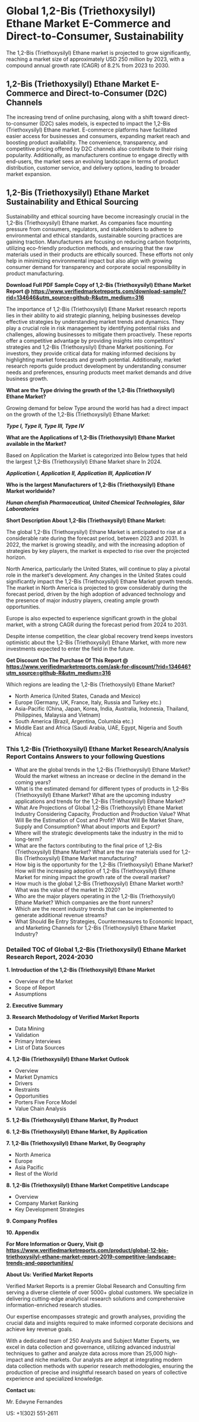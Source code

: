 <h1>Global 1,2-Bis (Triethoxysilyl) Ethane Market E-Commerce and Direct-to-Consumer, Sustainability</h1><p class=""><p>The 1,2-Bis (Triethoxysilyl) Ethane market is projected to grow significantly, reaching a market size of approximately USD 250 million by 2023, with a compound annual growth rate (CAGR) of 8.2% from 2023 to 2030.</p><h2>1,2-Bis (Triethoxysilyl) Ethane Market E-Commerce and Direct-to-Consumer (D2C) Channels</h2><p>The increasing trend of online purchasing, along with a shift toward direct-to-consumer (D2C) sales models, is expected to impact the 1,2-Bis (Triethoxysilyl) Ethane market. E-commerce platforms have facilitated easier access for businesses and consumers, expanding market reach and boosting product availability. The convenience, transparency, and competitive pricing offered by D2C channels also contribute to their rising popularity. Additionally, as manufacturers continue to engage directly with end-users, the market sees an evolving landscape in terms of product distribution, customer service, and delivery options, leading to broader market expansion.</p><h2>1,2-Bis (Triethoxysilyl) Ethane Market Sustainability and Ethical Sourcing</h2><p>Sustainability and ethical sourcing have become increasingly crucial in the 1,2-Bis (Triethoxysilyl) Ethane market. As companies face mounting pressure from consumers, regulators, and stakeholders to adhere to environmental and ethical standards, sustainable sourcing practices are gaining traction. Manufacturers are focusing on reducing carbon footprints, utilizing eco-friendly production methods, and ensuring that the raw materials used in their products are ethically sourced. These efforts not only help in minimizing environmental impact but also align with growing consumer demand for transparency and corporate social responsibility in product manufacturing.</p></p><p class=""><strong>Download Full PDF Sample Copy of 1,2-Bis (Triethoxysilyl) Ethane Market Report @ <a href="https://www.verifiedmarketreports.com/download-sample/?rid=134646&utm_source=github-R&utm_medium=316" target="_blank">https://www.verifiedmarketreports.com/download-sample/?rid=134646&utm_source=github-R&utm_medium=316</a></strong></p><p>The importance of&nbsp;1,2-Bis (Triethoxysilyl) Ethane Market research reports lies in their ability to aid strategic planning, helping businesses develop effective strategies by understanding market trends and dynamics. They play a crucial role in risk management by identifying potential risks and challenges, allowing businesses to mitigate them proactively. These reports offer a competitive advantage by providing insights into competitors' strategies and 1,2-Bis (Triethoxysilyl) Ethane Market positioning. For investors, they provide critical data for making informed decisions by highlighting market forecasts and growth potential. Additionally, market research reports guide product development by understanding consumer needs and preferences, ensuring products meet market demands and drive business growth.</p><p><strong>What are the&nbsp;Type driving the growth of the 1,2-Bis (Triethoxysilyl) Ethane Market?</strong></p><p id="" class="">Growing demand for below Type around the world has had a direct impact on the growth of the 1,2-Bis (Triethoxysilyl) Ethane Market:</p><p class=""><em><strong>Type I, Type II, Type III, Type IV</strong></em></p><p class=""><strong>What are the&nbsp;Applications&nbsp;of 1,2-Bis (Triethoxysilyl) Ethane Market available in the Market?</strong></p><p id="" class="">Based on Application the Market is categorized into Below types that held the largest 1,2-Bis (Triethoxysilyl) Ethane Market share In 2024.</p><p class=""><em><strong>Application I, Application II, Application III, Application IV</strong></em></p><p class=""><strong>Who is the largest Manufacturers of 1,2-Bis (Triethoxysilyl) Ethane Market worldwide?</strong></p><p><em><strong>Hunan chemfish Pharmaceutical, United Chemical Technologies, Silar Laboratories</strong></em></p><p id="" class=""><strong>Short Description About 1,2-Bis (Triethoxysilyl) Ethane Market:</strong></p><p>The global 1,2-Bis (Triethoxysilyl) Ethane Market is anticipated to rise at a considerable rate during the forecast period, between 2023 and 2031. In 2022, the market is growing steadily, and with the increasing adoption of strategies by key players, the market is expected to rise over the projected horizon.</p><p>North America, particularly the United States, will continue to play a pivotal role in the market's development. Any changes in the United States could significantly impact the 1,2-Bis (Triethoxysilyl) Ethane Market growth trends. The market in North America is projected to grow considerably during the forecast period, driven by the high adoption of advanced technology and the presence of major industry players, creating ample growth opportunities.</p><p>Europe is also expected to experience significant growth in the global market, with a strong CAGR during the forecast period from 2024 to 2031.</p><p>Despite intense competition, the clear global recovery trend keeps investors optimistic about the 1,2-Bis (Triethoxysilyl) Ethane Market, with more new investments expected to enter the field in the future.</p><p id="" class=""><strong>Get Discount On The Purchase Of This Report @ <a href="https://www.verifiedmarketreports.com/ask-for-discount/?rid=134646?utm_source=github-R&utm_medium=316" target="_blank">https://www.verifiedmarketreports.com/ask-for-discount/?rid=134646?utm_source=github-R&utm_medium=316</a></strong></p><p class="">Which regions are leading the 1,2-Bis (Triethoxysilyl) Ethane Market?</p><ul><li>North America (United States, Canada and Mexico)</li><li>Europe (Germany, UK, France, Italy, Russia and Turkey etc.)</li><li>Asia-Pacific (China, Japan, Korea, India, Australia, Indonesia, Thailand, Philippines, Malaysia and Vietnam)</li><li>South America (Brazil, Argentina, Columbia etc.)</li><li>Middle East and Africa (Saudi Arabia, UAE, Egypt, Nigeria and South Africa)</li></ul><h3 id="" class="">This 1,2-Bis (Triethoxysilyl) Ethane Market Research/Analysis Report Contains Answers to your following Questions</h3><ul><li>What are the global trends in the 1,2-Bis (Triethoxysilyl) Ethane Market? Would the market witness an increase or decline in the demand in the coming years?</li><li>What is the estimated demand for different types of products in 1,2-Bis (Triethoxysilyl) Ethane Market? What are the upcoming industry applications and trends for the 1,2-Bis (Triethoxysilyl) Ethane Market?</li><li>What Are Projections of Global 1,2-Bis (Triethoxysilyl) Ethane Market Industry Considering Capacity, Production and Production Value? What Will Be the Estimation of Cost and Profit? What Will Be Market Share, Supply and Consumption? What about imports and Export?</li><li>Where will the strategic developments take the industry in the mid to long-term?</li><li>What are the factors contributing to the final price of 1,2-Bis (Triethoxysilyl) Ethane Market? What are the raw materials used for 1,2-Bis (Triethoxysilyl) Ethane Market manufacturing?</li><li>How big is the opportunity for the 1,2-Bis (Triethoxysilyl) Ethane Market? How will the increasing adoption of 1,2-Bis (Triethoxysilyl) Ethane Market for mining impact the growth rate of the overall market?</li><li>How much is the global 1,2-Bis (Triethoxysilyl) Ethane Market worth? What was the value of the market In 2020?</li><li>Who are the major players operating in the 1,2-Bis (Triethoxysilyl) Ethane Market? Which companies are the front runners?</li><li>Which are the recent industry trends that can be implemented to generate additional revenue streams?</li><li>What Should Be Entry Strategies, Countermeasures to Economic Impact, and Marketing Channels for 1,2-Bis (Triethoxysilyl) Ethane Market Industry?</li></ul><h3 id="" class="">Detailed TOC of Global 1,2-Bis (Triethoxysilyl) Ethane Market Research Report, 2024-2030</h3><p id="" class=""><strong>1. Introduction of the 1,2-Bis (Triethoxysilyl) Ethane Market</strong></p><ul><li>Overview of the Market</li><li>Scope of Report</li><li>Assumptions</li></ul><p id="" class=""><strong>2. Executive Summary</strong></p><p id="" class=""><strong>3. Research Methodology of Verified Market Reports</strong></p><ul><li>Data Mining</li><li>Validation</li><li>Primary Interviews</li><li>List of Data Sources</li></ul><p id="" class=""><strong>4. 1,2-Bis (Triethoxysilyl) Ethane Market Outlook</strong></p><ul><li>Overview</li><li>Market Dynamics</li><li>Drivers</li><li>Restraints</li><li>Opportunities</li><li>Porters Five Force Model</li><li>Value Chain Analysis</li></ul><p id="" class=""><strong>5. 1,2-Bis (Triethoxysilyl) Ethane Market, By Product</strong></p><p id="" class=""><strong>6. 1,2-Bis (Triethoxysilyl) Ethane Market, By Application</strong></p><p id="" class=""><strong>7. 1,2-Bis (Triethoxysilyl) Ethane Market, By Geography</strong></p><ul><li>North America</li><li>Europe</li><li>Asia Pacific</li><li>Rest of the World</li></ul><p id="" class=""><strong>8. 1,2-Bis (Triethoxysilyl) Ethane Market Competitive Landscape</strong></p><ul><li>Overview</li><li>Company Market Ranking</li><li>Key Development Strategies</li></ul><p id="" class=""><strong>9. Company Profiles</strong></p><p id="" class=""><strong>10. Appendix</strong></p><p id="" class=""><strong>For More Information or Query, Visit @ <a href="https://www.verifiedmarketreports.com/product/global-12-bis-triethoxysilyl-ethane-market-report-2019-competitive-landscape-trends-and-opportunities/" target="_blank">https://www.verifiedmarketreports.com/product/global-12-bis-triethoxysilyl-ethane-market-report-2019-competitive-landscape-trends-and-opportunities/</a></strong></p><p id="" class=""><strong>About Us: Verified Market Reports</strong></p><p id="" class="">Verified Market Reports is a premier Global Research and Consulting firm serving a diverse clientele of over 5000+ global customers. We specialize in delivering cutting-edge analytical research solutions and comprehensive information-enriched research studies.</p><p id="" class="">Our expertise encompasses strategic and growth analyses, providing the crucial data and insights required to make informed corporate decisions and achieve key revenue goals.</p><p id="" class="">With a dedicated team of 250 Analysts and Subject Matter Experts, we excel in data collection and governance, utilizing advanced industrial techniques to gather and analyze data across more than 25,000 high-impact and niche markets. Our analysts are adept at integrating modern data collection methods with superior research methodologies, ensuring the production of precise and insightful research based on years of collective experience and specialized knowledge.</p><p id="" class=""><strong>Contact us:</strong></p><p id="" class="">Mr. Edwyne Fernandes</p><p id="" class="">US: +1(302) 551-2611</p>